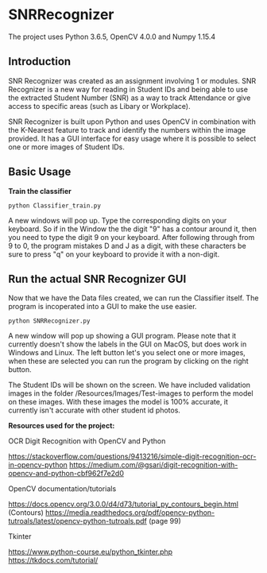 # SNRRecognizer #

The project uses Python 3.6.5, OpenCV 4.0.0 and Numpy 1.15.4

## Introduction ## 

SNR Recognizer was created as an assignment involving 1 or modules. SNR Recognizer is a new way for reading in Student IDs and being able to use the extracted Student Number (SNR) as a way to track Attendance or give access to specific areas (such as Libary or Workplace). 

SNR Recognizer is built upon Python and uses OpenCV in combination with the K-Nearest feature to track and identify the numbers within the image provided. It has a GUI interface for easy usage where it is possible to select one or more images of Student IDs. 

## Basic Usage ##
**Train the classifier**
```
python Classifier_train.py
```
A new windows will pop up. Type the corresponding digits on your keyboard. So if in the Window the the digit "9" has a contour around it, then you need to type the digit 9 on your keyboard. After following through from 9 to 0, the program mistakes D and J as a digit, with these characters be sure to press "q" on your keyboard to provide it with a non-digit.

## Run the actual SNR Recognizer GUI ##
Now that we have the Data files created, we can run the Classifier itself.
The program is incoperated into a GUI to make the use easier.

```
python SNRRecognizer.py
```
A new window will pop up showing a GUI program. Please note that it currently doesn't show the labels in the GUI on MacOS, but does work in Windows and Linux. The left button let's you select one or more images, when these are selected you can run the program by clicking on the right button.

The Student IDs will be shown on the screen. We have included validation images in the folder /Resources/Images/Test-images to perform the model on these images. With these images the model is 100% accurate, it currently isn't accurate with other student id photos. 

**Resources used for the project:**

OCR Digit Recognition with OpenCV and Python

https://stackoverflow.com/questions/9413216/simple-digit-recognition-ocr-in-opencv-python
https://medium.com/@gsari/digit-recognition-with-opencv-and-python-cbf962f7e2d0

OpenCV documentation/tutorials

https://docs.opencv.org/3.0.0/d4/d73/tutorial_py_contours_begin.html (Contours)
https://media.readthedocs.org/pdf/opencv-python-tutroals/latest/opencv-python-tutroals.pdf (page 99)

Tkinter

https://www.python-course.eu/python_tkinter.php
https://tkdocs.com/tutorial/ 
